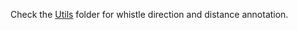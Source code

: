 Check the [Utils](https://github.com/NaoDevils/AudioProcessing/tree/main/Utils) folder for whistle direction and distance annotation.
